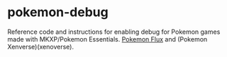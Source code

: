 # pokemon-debug

Reference code and instructions for enabling debug for Pokemon games made with MKXP/Pokemon Essentials. [Pokemon Flux](flux) and (Pokemon Xenverse)(xenoverse).
